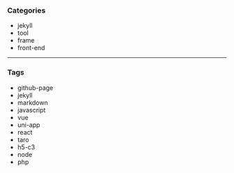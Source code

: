 ### Categories

* jekyll
* tool
* frame
* front-end







---


### Tags
* github-page
* jekyll
* markdown
* javascript
* vue
* uni-app
* react
* taro
* h5-c3
* node
* php